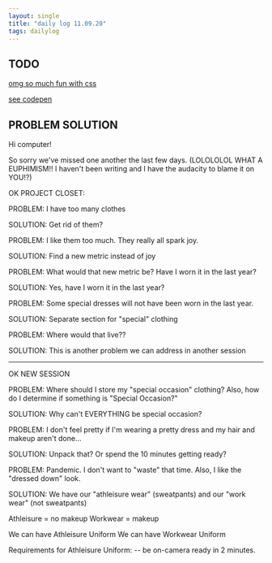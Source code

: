 ```yaml
---
layout: single
title: "daily log 11.09.20"
tags: dailylog
---
```


## TODO

[omg so much fun with css](https://www.motiontricks.com/creating-dynamic-svg-elements-with-javascript/)

[see codepen](https://codepen.io/PointC/pen/52a01e6a6f5c984f32d321f6c7fb3352)

## PROBLEM SOLUTION

Hi computer!

So sorry we've missed one another the last few days. (LOLOLOLOL WHAT A EUPHIMISM!! I haven't been writing and I have the audacity to blame it on YOU!?)

OK PROJECT CLOSET:

PROBLEM: 
I have too many clothes

SOLUTION:
Get rid of them?

PROBLEM:
I like them too much. They really all spark joy.

SOLUTION:
Find a new metric instead of joy

PROBLEM:
What would that new metric be? Have I worn it in the last year?

SOLUTION:
Yes, have I worn it in the last year?

PROBLEM:
Some special dresses will not have been worn in the last year. 

SOLUTION:
Separate section for "special" clothing

PROBLEM: 
Where would that live??

SOLUTION: 
This is another problem we can address in another session


----------
OK NEW SESSION

PROBLEM:
Where should I store my "special occasion" clothing? Also, how do I determine if something is "Special Occasion?" 

SOLUTION:
Why can't EVERYTHING be special occasion?

PROBLEM:
I don't feel pretty if I'm wearing a pretty dress and my hair and makeup aren't done...

SOLUTION:
Unpack that? Or spend the 10 minutes getting ready? 

PROBLEM: 
Pandemic. I don't want to "waste" that time. Also, I like the "dressed down" look.

SOLUTION:
We have our "athleisure wear" (sweatpants) and our "work wear" (not sweatpants)

Athleisure = no makeup
Workwear = makeup

We can have Athleisure Uniform 
We can have Workwear Uniform

Requirements for Athleisure Uniform:
-- be on-camera ready in 2 minutes. 

